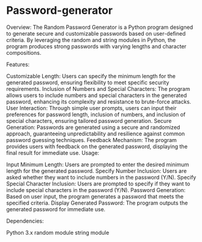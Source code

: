 # Password-generator


Overview:
The Random Password Generator is a Python program designed to generate secure and customizable passwords based on user-defined criteria. By leveraging the random and string modules in Python, the program produces strong passwords with varying lengths and character compositions.

Features:

Customizable Length: Users can specify the minimum length for the generated password, ensuring flexibility to meet specific security requirements.
Inclusion of Numbers and Special Characters: The program allows users to include numbers and special characters in the generated password, enhancing its complexity and resistance to brute-force attacks.
User Interaction: Through simple user prompts, users can input their preferences for password length, inclusion of numbers, and inclusion of special characters, ensuring tailored password generation.
Secure Generation: Passwords are generated using a secure and randomized approach, guaranteeing unpredictability and resilience against common password guessing techniques.
Feedback Mechanism: The program provides users with feedback on the generated password, displaying the final result for immediate use.
Usage:

Input Minimum Length: Users are prompted to enter the desired minimum length for the generated password.
Specify Number Inclusion: Users are asked whether they want to include numbers in the password (Y/N).
Specify Special Character Inclusion: Users are prompted to specify if they want to include special characters in the password (Y/N).
Password Generation: Based on user input, the program generates a password that meets the specified criteria.
Display Generated Password: The program outputs the generated password for immediate use.

Dependencies:

Python 3.x
random module
string module

